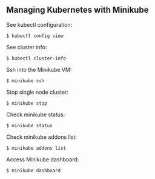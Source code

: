 ## Managing Kubernetes with Minikube

See kubectl configuration:
```
$ kubectl config view
```

See cluster info:
```
$ kubectl cluster-info
```

Ssh into the Minikube VM:
```
$ minikube ssh
```

Stop single node cluster:
```
$ minikube stop
```

Check minikube status:
```
$ minikube status
```

Check minikube addons list:
```
$ minikube addons list
```

Access Minikube dashboard:
```
$ minikube dashboard
```
